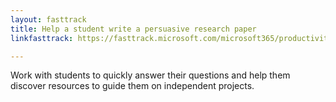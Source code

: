 ```yaml
---
layout: fasttrack
title: Help a student write a persuasive research paper
linkfasttrack: https://fasttrack.microsoft.com/microsoft365/productivitylibrary/Help-a-student-write-a-persuasive-research-paper 

---
```

Work with students to quickly answer their questions and help them discover resources to guide them on independent projects.